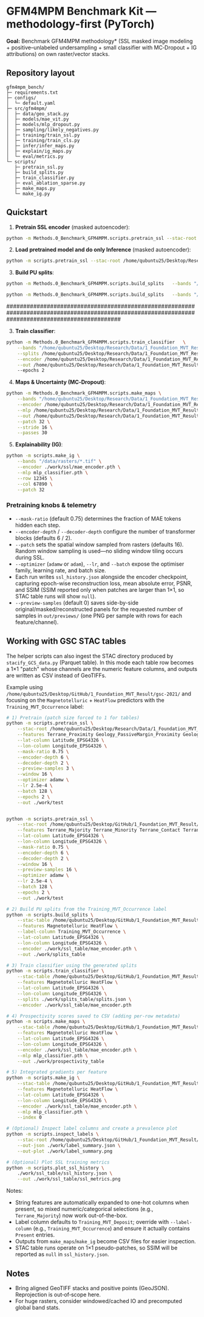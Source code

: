 # GFM4MPM Benchmark Kit — methodology‑first (PyTorch)

**Goal:** Benchmark GFM4MPM methodology* (SSL masked image modeling + positive–unlabeled undersampling + small classifier with MC‑Dropout + IG attributions) on own raster/vector stacks.

## Repository layout
```
gfm4mpm_bench/
├─ requirements.txt
├─ configs/
│  └─ default.yaml
├─ src/gfm4mpm/
│  ├─ data/geo_stack.py
│  ├─ models/mae_vit.py
│  ├─ models/mlp_dropout.py
│  ├─ sampling/likely_negatives.py
│  ├─ training/train_ssl.py
│  ├─ training/train_cls.py
│  ├─ infer/infer_maps.py
│  ├─ explain/ig_maps.py
│  └─ eval/metrics.py
└─ scripts/
   ├─ pretrain_ssl.py
   ├─ build_splits.py
   ├─ train_classifier.py
   ├─ eval_ablation_sparse.py
   ├─ make_maps.py
   └─ make_ig.py
```

## Quickstart

<!-- 0) **Inspect label** :
```bash
python -m scripts.inspect_labels \
  --stac-root /home/qubuntu25/Desktop/Research/Data/1_Foundation_MVT_Result/gsc-2021 \
  --out-json ./work/label_summary.json \
  --out-plot ./work/label_summary.png
``` -->

1) **Pretrain SSL encoder** (masked autoencoder):
```bash
python -m Methods.0_Benchmark_GFM4MPM.scripts.pretrain_ssl --stac-root /home/qubuntu25/Desktop/Research/Data/1_Foundation_MVT_Result/gsc-2021 --lat-column Latitude_EPSG4326 --lon-column Longitude_EPSG4326 --features Dict_Sedimentary Dict_Igneous Dict_Metamorphic Terrane_Proximity Geology_PassiveMargin_Proximity Geology_BlackShale_Proximity Geology_Fault_Proximity Geology_Paleolatitude_Period_Maximum Geology_Paleolatitude_Period_Minimum Gravity_GOCE_Differential Gravity_GOCE_MaximumCurve Gravity_GOCE_MinimumCurve Gravity_GOCE_MeanCurve Gravity_GOCE_ShapeIndex Seismic_LAB_Hoggard Seismic_Moho Gravity_Bouguer Gravity_Bouguer_HGM_Worms_Proximity Gravity_Bouguer_UpCont30km_HGM_Worms_Proximity Magnetic_HGM_Worms_Proximity Magnetic_LongWavelength_HGM_Worms_Proximity --mask-ratio 0.75 --preview-samples 2 --lr 5.0e-4 --epochs 30 --out ./f21_Geol_9_GOCE_5_Seis_2_Grav_3_Mag_2 --check-feature Gravity_Bouguer_HGM_Worms_Proximity --patch 12 --window 144
```

2) **Load pretrained model and do only Inference** (masked autoencoder):
```bash
python -m scripts.pretrain_ssl --stac-root /home/qubuntu25/Desktop/Research/Data/1_Foundation_MVT_Result/gsc-2021 --lat-column Latitude_EPSG4326 --lon-column Longitude_EPSG4326 --mask-ratio 0.75 --preview-samples 2 --out ./f21_Geol_9_GOCE_5_Seis_2_Grav_3_Mag_2 --patch 16 --window 224 --button-inference
```

3) **Build PU splits**:
```bash
python -m Methods.0_Benchmark_GFM4MPM.scripts.build_splits   --bands "/home/qubuntu25/Desktop/Research/Data/1_Foundation_MVT_Result/gsc-2021/assets/rasters/2021_Table04_Datacube_selected_Norm_*.tif"    --encoder /home/qubuntu25/Desktop/Research/Data/1_Foundation_MVT_Result/gsc-2021/work/f21_Geol_9_GOCE_5_Seis_2_Grav_3_Mag_2/mae_encoder.pth   --out /home/qubuntu25/Desktop/Research/Data/1_Foundation_MVT_Result/gsc-2021/work/f21_Geol_9_GOCE_5_Seis_2_Grav_3_Mag_2/2_Labeling   --filter_top_pct 0.50   --negs_per_pos 5   --validation

python -m Methods.0_Benchmark_GFM4MPM.scripts.build_splits   --bands "/home/qubuntu25/Desktop/Research/Data/1_Foundation_MVT_Result/gsc-2021/assets/rasters/2021_Table04_Datacube_selected_Norm_*.tif"    --encoder /home/qubuntu25/Desktop/Research/Data/1_Foundation_MVT_Result/gsc-2021/work/f21_Geol_9_GOCE_5_Seis_2_Grav_3_Mag_2/mae_encoder.pth   --out /home/qubuntu25/Desktop/Research/Data/1_Foundation_MVT_Result/gsc-2021/work/f21_Geol_9_GOCE_5_Seis_2_Grav_3_Mag_2/2_Labeling   --filter_top_pct 0.50   --negs_per_pos 5   --validation --readembedding
```

##################################################################################################################################################

3) **Train classifier**:
```bash
python -m Methods.0_Benchmark_GFM4MPM.scripts.train_classifier   \
    --bands "/home/qubuntu25/Desktop/Research/Data/1_Foundation_MVT_Result/gsc-2021/assets/rasters/2021_Table04_Datacube_selected_Norm_*.tif" \
    --splits /home/qubuntu25/Desktop/Research/Data/1_Foundation_MVT_Result/gsc-2021/work/f21_Geol_9_GOCE_5_Seis_2_Grav_3_Mag_2/2_Labeling/splits.json \
    --encoder /home/qubuntu25/Desktop/Research/Data/1_Foundation_MVT_Result/gsc-2021/work/f21_Geol_9_GOCE_5_Seis_2_Grav_3_Mag_2/mae_encoder.pth \
    --out /home/qubuntu25/Desktop/Research/Data/1_Foundation_MVT_Result/gsc-2021/work/f21_Geol_9_GOCE_5_Seis_2_Grav_3_Mag_2/
    --epochs 2
```

4) **Maps & Uncertainty (MC‑Dropout)**:
```bash
python -m Methods.0_Benchmark_GFM4MPM.scripts.make_maps \
    --bands "/home/qubuntu25/Desktop/Research/Data/1_Foundation_MVT_Result/gsc-2021/assets/rasters/2021_Table04_Datacube_selected_Norm_*.tif" \
    --encoder /home/qubuntu25/Desktop/Research/Data/1_Foundation_MVT_Result/gsc-2021/work/f21_Geol_9_GOCE_5_Seis_2_Grav_3_Mag_2/mae_encoder.pth \
    --mlp /home/qubuntu25/Desktop/Research/Data/1_Foundation_MVT_Result/gsc-2021/work/f21_Geol_9_GOCE_5_Seis_2_Grav_3_Mag_2/3_Classifier/mlp_classifier.pth \
    --out /home/qubuntu25/Desktop/Research/Data/1_Foundation_MVT_Result/gsc-2021/work/f21_Geol_9_GOCE_5_Seis_2_Grav_3_Mag_2/3_Classifier/work/prospectivity \
    --patch 32 \
    --stride 16 \
    --passes 30
```

5) **Explainability (IG)**:
```bash
python -m scripts.make_ig \
    --bands "/data/rasters/*.tif" \
    --encoder ./work/ssl/mae_encoder.pth \
    --mlp mlp_classifier.pth \
    --row 12345 \
    --col 67890 \
    --patch 32
```

### Pretraining knobs & telemetry
- `--mask-ratio` (default 0.75) determines the fraction of MAE tokens hidden each step.
- `--encoder-depth` / `--decoder-depth` configure the number of transformer blocks (defaults 6 / 2).
- `--patch` sets the spatial window sampled from rasters (defaults 16). Random window sampling is used—no sliding window tiling occurs during SSL.
- `--optimizer` (`adamw` or `adam`), `--lr`, and `--batch` expose the optimiser family, learning rate, and batch size.
- Each run writes `ssl_history.json` alongside the encoder checkpoint, capturing epoch-wise reconstruction loss, mean absolute error, PSNR, and SSIM (SSIM reported only when patches are larger than 1×1, so STAC table runs will show `null`).
- `--preview-samples` (default 0) saves side-by-side original/masked/reconstructed panels for the requested number of samples in `out/previews/` (one PNG per sample with rows for each feature/channel).

## Working with GSC STAC tables
The helper scripts can also ingest the STAC directory produced by
`stacify_GCS_data.py` (Parquet table). In this mode each table row becomes a
1×1 "patch" whose channels are the numeric feature columns, and outputs are
written as CSV instead of GeoTIFFs.

Example using `/home/qubuntu25/Desktop/GitHub/1_Foundation_MVT_Result/gsc-2021/` and focusing on the
`Magnetotelluric` + `HeatFlow` predictors with the `Training_MVT_Occurrence`
label:

```bash
# 1) Pretrain (patch size forced to 1 for tables)
python -m scripts.pretrain_ssl \
    --stac-root /home/qubuntu25/Desktop/Research/Data/1_Foundation_MVT_Result/gsc-2021 \
    --features Terrane_Proximity Geology_PassiveMargin_Proximity Geology_BlackShale_Proximity Geology_Fault_Proximity Geology_Paleolatitude_Period_Maximum Geology_Paleolatitude_Period_Minimum Seismic_LAB_Hoggard Seismic_Moho Gravity_GOCE_Differential Gravity_GOCE_MaximumCurve Gravity_GOCE_MinimumCurve Gravity_GOCE_MeanCurve Gravity_GOCE_ShapeIndex Gravity_Bouguer Gravity_Bouguer_HGM Gravity_Bouguer_HGM_Worms_Proximity Gravity_Bouguer_UpCont30km_HGM Gravity_Bouguer_UpCont30km_HGM_Worms_Proximity Magnetic_HGM Magnetic_HGM_Worms_Proximity Magnetic_LongWavelength_HGM Magnetic_LongWavelength_HGM_Worms_Proximity Geology_Period_Maximum_Majority Geology_Period_Minimum_Majority Geology_Lithology_Majority Geology_Lithology_Minority \
    --lat-column Latitude_EPSG4326 \
    --lon-column Longitude_EPSG4326 \
    --mask-ratio 0.75 \
    --encoder-depth 6 \
    --decoder-depth 2 \
    --preview-samples 3 \
    --window 16 \
    --optimizer adamw \
    --lr 2.5e-4 \
    --batch 128 \
    --epochs 2 \
    --out ./work/test


python -m scripts.pretrain_ssl \
    --stac-root /home/qubuntu25/Desktop/GitHub/1_Foundation_MVT_Result/gsc-2021 \
    --features Terrane_Majority Terrane_Minority Terrane_Contact Terrane_Proximity Geology_Eon_Maximum_Majority Geology_Eon_Maximum_Minority Geology_Eon_Minimum_Majority Geology_Eon_Minimum_Minority Geology_Era_Maximum_Majority Geology_Era_Maximum_Minority Geology_Era_Minimum_Majority Geology_Era_Minimum_Minority Geology_Period_Maximum_Majority Geology_Period_Maximum_Minority Geology_Period_Minimum_Majority Geology_Period_Minimum_Minority Geology_Period_Contact Geology_Lithology_Majority Geology_Lithology_Minority Geology_Lithology_Contact Geology_Dictionary_Alkalic Geology_Dictionary_Anatectic Geology_Dictionary_Calcareous Geology_Dictionary_Carbonaceous Geology_Dictionary_Cherty Geology_Dictionary_CoarseClastic Geology_Dictionary_Evaporitic Geology_Dictionary_Felsic Geology_Dictionary_FineClastic Geology_Dictionary_Gneissose Geology_Dictionary_Igneous Geology_Dictionary_Intermediate Geology_Dictionary_Pegmatitic Geology_Dictionary_RedBed Geology_Dictionary_Schistose Geology_Dictionary_Sedimentary Geology_Dictionary_UltramaficMafic Geology_PassiveMargin_Proximity Geology_BlackShale_Proximity Geology_Fault_Proximity Geology_CoverThickness Geology_Paleolongitude_Period_Maximum Geology_Paleolongitude_Period_Minimum Geology_Paleolatitude_Period_Maximum Geology_Paleolatitude_Period_Minimum Seismic_LAB_Hoggard Seismic_LAB_Priestley Seismic_Moho Seismic_Moho_GEMMA Seismic_Moho_Szwillus Seismic_Velocity_050km Seismic_Velocity_100km Seismic_Velocity_150km Seismic_Velocity_200km Gravity_GOCE_Differential Gravity_GOCE_MaximumCurve Gravity_GOCE_MinimumCurve Gravity_GOCE_MeanCurve Gravity_GOCE_ShapeIndex Gravity_Bouguer Gravity_Bouguer_BGI Gravity_Bouguer_HGM Gravity_Bouguer_HGM_Worms_Proximity Gravity_Bouguer_UpCont30km Gravity_Bouguer_UpCont30km_HGM Gravity_Bouguer_UpCont30km_HGM_Worms_Proximity Magnetic_RTP Magnetic_EMAG2v3 Magnetic_EMAG2v3_CuriePoint Magnetic_1VD Magnetic_HGM Magnetic_HGM_Worms_Proximity Magnetic_LongWavelength_HGM Magnetic_LongWavelength_HGM_Worms_Proximity HeatFlow Magnetotelluric Litmod_Density_Asthenosphere Litmod_Density_Crust Litmod_Density_Lithosphere Crust1_Type Crust1_CrustalThickness Crust1_SedimentThickness \
    --lat-column Latitude_EPSG4326 \
    --lon-column Longitude_EPSG4326 \
    --mask-ratio 0.75 \
    --encoder-depth 6 \
    --decoder-depth 2 \
    --window 16 \
    --preview-samples 16 \
    --optimizer adamw \
    --lr 2.5e-4 \
    --batch 128 \
    --epochs 2 \
    --out ./work/test

# 2) Build PU splits from the Training_MVT_Occurrence label
python -m scripts.build_splits \
    --stac-table /home/qubuntu25/Desktop/GitHub/1_Foundation_MVT_Result/gsc-2021/assets/tables/2021_Table04_Datacube.parquet \
    --features Magnetotelluric HeatFlow \
    --label-column Training_MVT_Occurrence \
    --lat-column Latitude_EPSG4326 \
    --lon-column Longitude_EPSG4326 \
    --encoder ./work/ssl_table/mae_encoder.pth \
    --out ./work/splits_table

# 3) Train classifier using the generated splits
python -m scripts.train_classifier \
    --stac-table /home/qubuntu25/Desktop/GitHub/1_Foundation_MVT_Result/gsc-2021/assets/tables/2021_Table04_Datacube.parquet \
    --features Magnetotelluric HeatFlow \
    --lat-column Latitude_EPSG4326 \
    --lon-column Longitude_EPSG4326 \
    --splits ./work/splits_table/splits.json \
    --encoder ./work/ssl_table/mae_encoder.pth

# 4) Prospectivity scores saved to CSV (adding per-row metadata)
python -m scripts.make_maps \
    --stac-table /home/qubuntu25/Desktop/GitHub/1_Foundation_MVT_Result/gsc-2021/assets/tables/2021_Table04_Datacube.parquet \
    --features Magnetotelluric HeatFlow \
    --lat-column Latitude_EPSG4326 \
    --lon-column Longitude_EPSG4326 \
    --encoder ./work/ssl_table/mae_encoder.pth \
    --mlp mlp_classifier.pth \
    --out ./work/prospectivity_table

# 5) Integrated gradients per feature
python -m scripts.make_ig \
    --stac-table /home/qubuntu25/Desktop/GitHub/1_Foundation_MVT_Result/gsc-2021/assets/tables/2021_Table04_Datacube.parquet \
    --features Magnetotelluric HeatFlow \
    --lat-column Latitude_EPSG4326 \
    --lon-column Longitude_EPSG4326 \
    --encoder ./work/ssl_table/mae_encoder.pth \
    --mlp mlp_classifier.pth \
    --index 0

# (Optional) Inspect label columns and create a prevalence plot
python -m scripts.inspect_labels \
    --stac-root /home/qubuntu25/Desktop/GitHub/1_Foundation_MVT_Result/gsc-2021 \
    --out-json ./work/label_summary.json \
    --out-plot ./work/label_summary.png

# (Optional) Plot SSL training metrics
python -m scripts.plot_ssl_history \
    ./work/ssl_table/ssl_history.json \
    --out ./work/ssl_table/ssl_metrics.png
```

Notes:
- String features are automatically expanded to one-hot columns when present, so mixed numeric/categorical selections (e.g., `Terrane_Majority`) now work out-of-the-box.
- Label column defaults to `Training_MVT_Deposit`; override with `--label-column` (e.g., `Training_MVT_Occurrence`) and ensure it actually contains `Present` entries.
- Outputs from `make_maps`/`make_ig` become CSV files for easier inspection.
- STAC table runs operate on 1×1 pseudo-patches, so SSIM will be reported as `null` in `ssl_history.json`.

## Notes
- Bring aligned GeoTIFF stacks and positive points (GeoJSON). Reprojection is out‑of‑scope here.
- For huge rasters, consider windowed/cached IO and precomputed global band stats.
